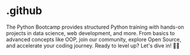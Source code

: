 # .github
The Python Bootcamp provides structured Python training with hands-on projects in data science, web development, and more. From basics to advanced concepts like OOP, join our community, explore Open Source, and accelerate your coding journey. Ready to level up? Let's dive in! 🚀🐍
